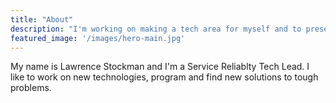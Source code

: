 ```yaml
---
title: "About"
description: "I'm working on making a tech area for myself and to present the various projects I'm working on."
featured_image: '/images/hero-main.jpg'
---
```


My name is Lawrence Stockman and I'm a Service Reliablty Tech Lead. I like to work on new technologies, program and find new solutions to tough problems.
